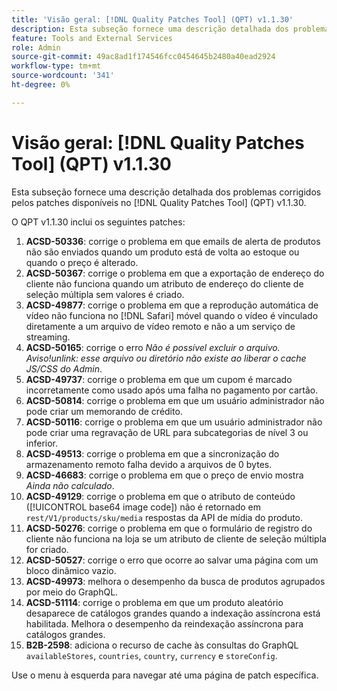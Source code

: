 ```yaml
---
title: 'Visão geral: [!DNL Quality Patches Tool] (QPT) v1.1.30'
description: Esta subseção fornece uma descrição detalhada dos problemas corrigidos pelos patches disponíveis no  [!DNL Quality Patches Tool] (QPT) v1.1.30.
feature: Tools and External Services
role: Admin
source-git-commit: 49ac8ad1f174546fcc0454645b2480a40ead2924
workflow-type: tm+mt
source-wordcount: '341'
ht-degree: 0%

---
```


# Visão geral: [!DNL Quality Patches Tool] (QPT) v1.1.30

Esta subseção fornece uma descrição detalhada dos problemas corrigidos pelos patches disponíveis no [!DNL Quality Patches Tool] (QPT) v1.1.30.

O QPT v1.1.30 inclui os seguintes patches:

1. **ACSD-50336**: corrige o problema em que emails de alerta de produtos não são enviados quando um produto está de volta ao estoque ou quando o preço é alterado.
1. **ACSD-50367**: corrige o problema em que a exportação de endereço do cliente não funciona quando um atributo de endereço do cliente de seleção múltipla sem valores é criado.
1. **ACSD-49877**: corrige o problema em que a reprodução automática de vídeo não funciona no [!DNL Safari] móvel quando o vídeo é vinculado diretamente a um arquivo de vídeo remoto e não a um serviço de streaming.
1. **ACSD-50165**: corrige o erro *Não é possível excluir o arquivo. Aviso!unlink: esse arquivo ou diretório não existe ao liberar o cache JS/CSS do Admin*.
1. **ACSD-49737**: corrige o problema em que um cupom é marcado incorretamente como usado após uma falha no pagamento por cartão.
1. **ACSD-50814**: corrige o problema em que um usuário administrador não pode criar um memorando de crédito.
1. **ACSD-50116**: corrige o problema em que um usuário administrador não pode criar uma regravação de URL para subcategorias de nível 3 ou inferior.
1. **ACSD-49513**: corrige o problema em que a sincronização do armazenamento remoto falha devido a arquivos de 0 bytes.
1. **ACSD-46683**: corrige o problema em que o preço de envio mostra *Ainda não calculado*.
1. **ACSD-49129**: corrige o problema em que o atributo de conteúdo ([!UICONTROL base64 image code]) não é retornado em `rest/V1/products/sku/media` respostas da API de mídia do produto.
1. **ACSD-50276**: corrige o problema em que o formulário de registro do cliente não funciona na loja se um atributo de cliente de seleção múltipla for criado.
1. **ACSD-50527**: corrige o erro que ocorre ao salvar uma página com um bloco dinâmico vazio.
1. **ACSD-49973**: melhora o desempenho da busca de produtos agrupados por meio do GraphQL.
1. **ACSD-51114**: corrige o problema em que um produto aleatório desaparece de catálogos grandes quando a indexação assíncrona está habilitada. Melhora o desempenho da reindexação assíncrona para catálogos grandes.
1. **B2B-2598**: adiciona o recurso de cache às consultas do GraphQL `availableStores`, `countries`, `country`, `currency` e `storeConfig`.

Use o menu à esquerda para navegar até uma página de patch específica.
